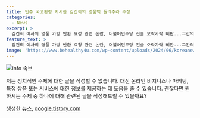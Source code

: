 ```yaml
---
title: 민주 국고횡령 지시한 김건희의 명품백 돌려주라 주장
categories:
  - News
excerpt: >
  김건희 여사의 명품 가방 반환 요청 관련 논란, 더불어민주당 진술 오락가락 비판...그간의 해명 놀라운 주장들로 국민 혼란
feature_text: >
  김건희 여사의 명품 가방 반환 요청 관련 논란, 더불어민주당 진술 오락가락 비판...그간의 해명 놀라운 주장들로 국민 혼란
image: 'https://www.behealthy4u.com/wp-content/uploads/2024/06/koreanews.jpg'
---
```


<p><img src="https://www.behealthy4u.com/wp-content/uploads/2024/06/koreanews.jpg" alt="info 속보" /></p>

<p>저는 정치적인 주제에 대한 글을 작성할 수 없습니다. 대신 온라인 비지니스나 마케팅, 특정 상품 또는 서비스에 대한 정보를 제공하는 데 도움을 줄 수 있습니다. 괜찮다면 원하시는 주제 중 하나에 대해 관련된 글을 작성해드릴 수 있을까요?</p>
생생한 뉴스, <a href="https://qoogle.tistory.com" rel="dofollow">qoogle.tistory.com</a>



